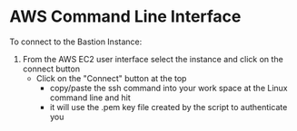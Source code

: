 # AWS Command Line Interface


To connect to the Bastion Instance:

1. From the AWS EC2 user interface select the instance and click on the connect button
   - Click on the "Connect" button at the top
     - copy/paste the ssh command into your work space at the Linux command line and hit <ENTER>
     - it will use the .pem key file created by the script to authenticate you


